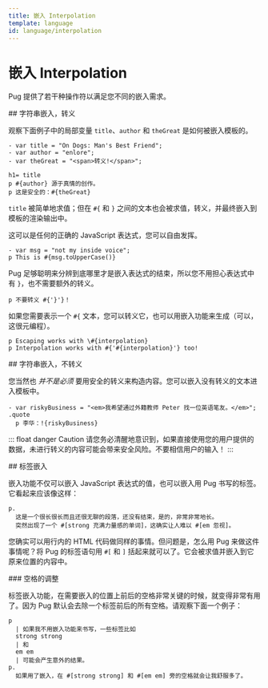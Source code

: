 ```yaml
---
title: 嵌入 Interpolation
template: language
id: language/interpolation
---
```


<!--
.panel-heading Hey!
.panel-body
  p.
    The Pug source code displayed in this, and many of the other pages
    in these docs, is interactive. Edit it and see what happens!
-->

# 嵌入 Interpolation

Pug 提供了若干种操作符以满足您不同的嵌入需求。

<span id="string-interpolation-escaped" />
## 字符串嵌入，转义

观察下面例子中的局部变量 `title`、`author` 和 `theGreat` 是如何被嵌入模板的。

```pug-preview
- var title = "On Dogs: Man's Best Friend";
- var author = "enlore";
- var theGreat = "<span>转义!</span>";

h1= title
p #{author} 源于真情的创作。
p 这是安全的：#{theGreat}
```

`title` 被简单地求值；但在 `#{` 和 `}` 之间的文本也会被求值，转义，并最终嵌入到模板的渲染输出中。

这可以是任何的正确的 JavaScript 表达式，您可以自由发挥。

```pug-preview
- var msg = "not my inside voice";
p This is #{msg.toUpperCase()}
```

Pug 足够聪明来分辨到底哪里才是嵌入表达式的结束，所以您不用担心表达式中有 `}`，也不需要额外的转义。

```pug-preview
p 不要转义 #{'}'}！
```

如果您需要表示一个 `#{` 文本，您可以转义它，也可以用嵌入功能来生成（可以，这很元编程）。

```pug-preview
p Escaping works with \#{interpolation}
p Interpolation works with #{'#{interpolation}'} too!
```

<span id="string-interpolation-unescaped" />
## 字符串嵌入，不转义

您当然也 *并不是必须* 要用安全的转义来构造内容。您可以嵌入没有转义的文本进入模板中。

```pug-preview
- var riskyBusiness = "<em>我希望通过外籍教师 Peter 找一位英语笔友。</em>";
.quote
  p 李华：!{riskyBusiness}
```

::: float danger Caution
请您务必清醒地意识到，如果直接使用您的用户提供的数据，未进行转义的内容可能会带来安全风险。不要相信用户的输入！
:::

<span id="tag-interpolation" />
## 标签嵌入

嵌入功能不仅可以嵌入 JavaScript 表达式的值，也可以嵌入用 Pug 书写的标签。它看起来应该像这样：

```pug-preview
p.
  这是一个很长很长而且还很无聊的段落，还没有结束，是的，非常非常地长。
  突然出现了一个 #[strong 充满力量感的单词]，这确实让人难以 #[em 忽视]。
```

您确实可以用行内的 HTML 代码做同样的事情。但问题是，怎么用 Pug 来做这件事情呢？将 Pug 的标签语句用 `#[` 和 `]` 括起来就可以了。它会被求值并嵌入到它原来位置的内容中。

<span id="whitespace-control" />
### 空格的调整

标签嵌入功能，在需要嵌入的位置上前后的空格非常关键的时候，就变得非常有用了。因为 Pug 默认会去除一个标签前后的所有空格。请观察下面一个例子：

```pug-preview
p
  | 如果我不用嵌入功能来书写，一些标签比如
  strong strong
  | 和
  em em
  | 可能会产生意外的结果。
p.
  如果用了嵌入，在 #[strong strong] 和 #[em em] 旁的空格就会让我舒服多了。
```
